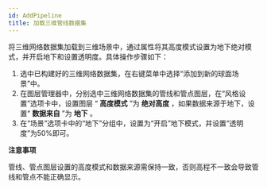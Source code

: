 ```yaml
---
id: AddPipeline
title: 加载三维管线数据集
---
```

将三维网络数据集加载到三维场景中，通过属性将其高度模式设置为地下绝对模式，并开启地下和设置透明度。具体操作步骤如下：

  1. 选中已构建好的三维网络数据集，在右键菜单中选择“添加到新的球面场景”中。
  2. 在图层管理器中，分别选中三维网络数据集的管线和管点图层，在“风格设置”选项卡中，设置图层 “ **高度模式** ”为 **绝对高度** ，如果数据来源于地下，设置“ **数据来自** ”为 **地下** 。
  3. 在“场景”选项卡中的“地下”分组中，设置为“开启”地下模式，并设置“透明度”为50%即可。

**注意事项**

管线、管点图层设置的高度模式和数据来源需保持一致，否则高程不一致会导致管线和管点不能正确显示。

  

 

